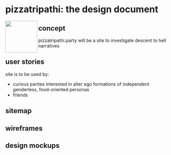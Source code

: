 # pizzatripathi: the design document
<img align="left" width="100" height="100" src="https://user-images.githubusercontent.com/26982619/27807441-abcb94e2-5ff5-11e7-9b58-9e336fb61e46.jpg"> 

## concept 
pizzatripathi.party will be a site to investigate descent to hell narratives 
## user stories
site is to be used by:
* curious parties interested in alter ego formations of independent genderless, food-oriented personas
* friends
## sitemap
## wireframes
## design mockups 
